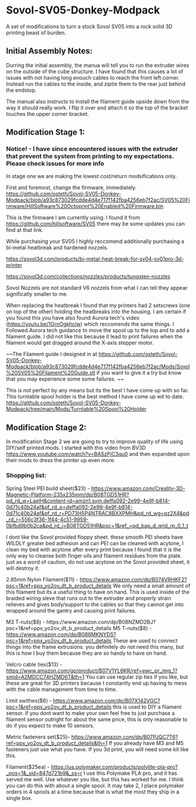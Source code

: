 # Sovol-SV05-Donkey-Modpack
A set of modifications to turn a stock Sovol SV05 into a rock solid 3D printing beast of burden. 

## Initial Assembly Notes:
Durring the initial assembly, the manua will tell you to run the extruder wires on the outside of the cube structure. I have found that this causes a lot of issues with not having long enouch cables to reach the front left corner. Instead run the cables to the inside, and ziptie them to the rear just behind the endstop. 

The manual also instructs to install the filament guide upside down from the way it should really work. I flip it over and attach it so the top of the bracket touches the upper corner bracket. 

## Modification Stage 1:

### Notice! - I have since encountered issues with the extruder that prevent the system from printing to my expectations. Please check issues for more info

In stage one we are making the lowest cost/return modsifications only. 

First and foremost, change the firmware, immediately. https://github.com/osteth/Sovol-SV05-Donkey-Modpack/blob/a93c873029fcdde4d4e717f142fba4256eb7f2ac/SV05%20Firmware/HillSoftware%20Octoprint%20Enabled%20Firmware.bin

This is the firmware I am currently using. I found it from https://github.com/hillsoftware/SV05 there may be some updates you can find at that link. 

While purchasing your SV05 I highly reccomend additionally purchasing a bi-metal heatbreak and hardened nozzels. 

https://sovol3d.com/products/bi-metal-heat-break-for-sv04-sv01pro-3d-printer

https://sovol3d.com/collections/nozzles/products/tungsten-nozzles

Sovol Nozzels are not standard V6 nozzels from what I can tell they appear significatly smaller to me.

When replacing the heatbreak I found that my printers had 2 setscrews (one on top of the other) holding the heatbreaks into the housing. 
I am certain if you found this you have also found Aurora tech's video (https://youtu.be/1GrnOgkhclw) which reccomends the same things. I Followed Aurora tech guidance to move the spool up to the top and to add a filament guide. I did not like this because it lead to print failures when the filament would get dragged around the X-axis stepper motor.

~~The Filament guide I designed in at https://github.com/osteth/Sovol-SV05-Donkey-Modpack/blob/a93c873029fcdde4d4e717f142fba4256eb7f2ac/Mods/Sovol%20SV05%20Filament%20Guide.stl if you want to give it a try but know that you may experience some some failures. ~~

This is not perfect by any means but its the best I have come up with so far. This turntable spool holder is the best method I have come up wit to date.
https://github.com/osteth/Sovol-SV05-Donkey-Modpack/tree/main/Mods/Turntable%20Spool%20Holder

## Modification Stage 2:
In modification Stage 2 we are going to try to improve quality of life using DIY/self printed mods. 
I started with this video from BV3D https://www.youtube.com/watch?v=BASzPjC3qu0 and then expanded upon their mods to dress the printer up even more.

### Shopping list:

Spring Steel PEI build sheet($23) - https://www.amazon.com/Creality-3D-Magnetic-Platform-235x235mm/dp/B08TGD51HR?pd_rd_w=LaeIH&content-id=amzn1.sym.deffa092-2e99-4e9f-b814-0d71c40b24af&pf_rd_p=deffa092-2e99-4e9f-b814-0d71c40b24af&pf_rd_r=PD73H5P4NTRAC8BXXPMH&pd_rd_wg=qz2X4&pd_rd_r=556c3f36-1f44-4c51-9959-0bfbd9b0b2ca&pd_rd_i=B08TGD51HR&psc=1&ref_=pd_bap_d_grid_rp_0_1_t

I dont like the Sovol provided floppy sheet. these smooth PEI sheets have WILDLY greater bed adhesion and can PEI can be cleaned with acytone, I clean my bed with acytone after every print because I found that it is the only way to cleanse both finger oils and filament residues from the plate. just as a word of caution, do not use acytone on the Sovol provided sheet, it will destroy it. 

2.85mm Nylon Filament($11) - https://www.amazon.com/dp/B074VRHKF2?psc=1&ref=ppx_yo2ov_dt_b_product_details
We only need a small amount of this filament but its a useful thing to have on hand. This is used inside of the braided wiring sleve that runs out to the extruder and properly strain relieves and gives body/support to the cables so that they cannot get into wrapped around the gantry and causing print failures. 

M3 T-nuts($6) - https://www.amazon.com/dp/B08NZMD2BJ?psc=1&ref=ppx_yo2ov_dt_b_product_details
M5 T-nuts($8) - https://www.amazon.com/dp/B086MKNYDS?psc=1&ref=ppx_yo2ov_dt_b_product_details
These are used to connect things into the frame extrusions. you definitely do not need this many, but this is how I buy them because they are so handy to have on hand. 

Velcro cable ties($13) - https://www.amazon.com/gp/product/B07V1YL6KR/ref=ewc_pr_img_1?smid=A2MDCC74HZMD6T&th=1
You can use regular zip ties if you like, but these are great for 3D printers because I constantly end up having to mess with the cable management from time to time. 

Limit swithes($6) - https://www.amazon.com/dp/B07X142VGC?psc=1&ref=ppx_yo2ov_dt_b_product_details
this is used to DIY a filament sensor. if you dont want to make your own feel free to just purchase a filament sensor outright for about the same price, this is only reasonable to do if you expect to make 10 sensors. 

Metric fasteners set($25)- https://www.amazon.com/dp/B07PJQC7T6?ref=ppx_yo2ov_dt_b_product_details&th=1
If you already have M3 and M5 fasteners just use what you have. If you 3d print, you will need some kit like this.

Filament($25ea) - https://us.polymaker.com/products/polylite-pla-pro?_pos=1&_sid=847d721b9&_ss=r
I use this Polymake PLA pro, and it has served me well. Use whatever you like, but this has worked for me. I think you can do this with about a single spool. It may take 2, I place polymaker orders in 4 spools at a time because that is what the most they ship in a single box. 